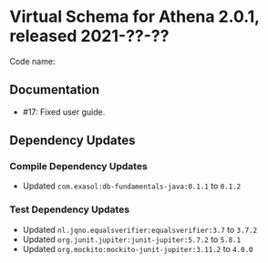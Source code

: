# Virtual Schema for Athena 2.0.1, released 2021-??-??

Code name:

## Documentation

* #17: Fixed user guide.

## Dependency Updates

### Compile Dependency Updates

* Updated `com.exasol:db-fundamentals-java:0.1.1` to `0.1.2`

### Test Dependency Updates

* Updated `nl.jqno.equalsverifier:equalsverifier:3.7` to `3.7.2`
* Updated `org.junit.jupiter:junit-jupiter:5.7.2` to `5.8.1`
* Updated `org.mockito:mockito-junit-jupiter:3.11.2` to `4.0.0`
